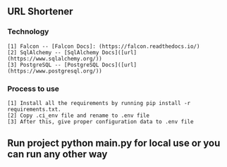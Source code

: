 ## URL Shortener

### Technology
    [1] Falcon -- [Falcon Docs]: (https://falcon.readthedocs.io/)
    [2] SqlAlchemy -- [SqlAlchemy Docs]([url](https://www.sqlalchemy.org/))
    [3] PostgreSQL -- [PostgreSQL Docs]([url](https://www.postgresql.org/))

### Process to use
    [1] Install all the requirements by running pip install -r requirements.txt.
    [2] Copy .ci_env file and rename to .env file
    [3] After this, give proper configuration data to .env file

## Run project python main.py for local use or you can run any other way

